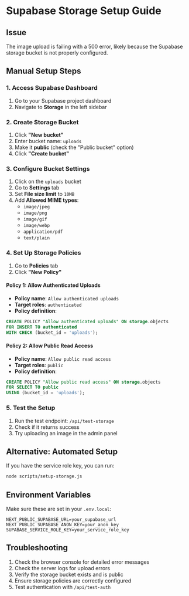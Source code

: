 # Supabase Storage Setup Guide

## Issue
The image upload is failing with a 500 error, likely because the Supabase storage bucket is not properly configured.

## Manual Setup Steps

### 1. Access Supabase Dashboard
1. Go to your Supabase project dashboard
2. Navigate to **Storage** in the left sidebar

### 2. Create Storage Bucket
1. Click **"New bucket"**
2. Enter bucket name: `uploads`
3. Make it **public** (check the "Public bucket" option)
4. Click **"Create bucket"**

### 3. Configure Bucket Settings
1. Click on the `uploads` bucket
2. Go to **Settings** tab
3. Set **File size limit** to `10MB`
4. Add **Allowed MIME types**:
   - `image/jpeg`
   - `image/png`
   - `image/gif`
   - `image/webp`
   - `application/pdf`
   - `text/plain`

### 4. Set Up Storage Policies
1. Go to **Policies** tab
2. Click **"New Policy"**

#### Policy 1: Allow Authenticated Uploads
- **Policy name**: `Allow authenticated uploads`
- **Target roles**: `authenticated`
- **Policy definition**:
```sql
CREATE POLICY "Allow authenticated uploads" ON storage.objects
FOR INSERT TO authenticated
WITH CHECK (bucket_id = 'uploads');
```

#### Policy 2: Allow Public Read Access
- **Policy name**: `Allow public read access`
- **Target roles**: `public`
- **Policy definition**:
```sql
CREATE POLICY "Allow public read access" ON storage.objects
FOR SELECT TO public
USING (bucket_id = 'uploads');
```

### 5. Test the Setup
1. Run the test endpoint: `/api/test-storage`
2. Check if it returns success
3. Try uploading an image in the admin panel

## Alternative: Automated Setup
If you have the service role key, you can run:
```bash
node scripts/setup-storage.js
```

## Environment Variables
Make sure these are set in your `.env.local`:
```
NEXT_PUBLIC_SUPABASE_URL=your_supabase_url
NEXT_PUBLIC_SUPABASE_ANON_KEY=your_anon_key
SUPABASE_SERVICE_ROLE_KEY=your_service_role_key
```

## Troubleshooting
1. Check the browser console for detailed error messages
2. Check the server logs for upload errors
3. Verify the storage bucket exists and is public
4. Ensure storage policies are correctly configured
5. Test authentication with `/api/test-auth`
